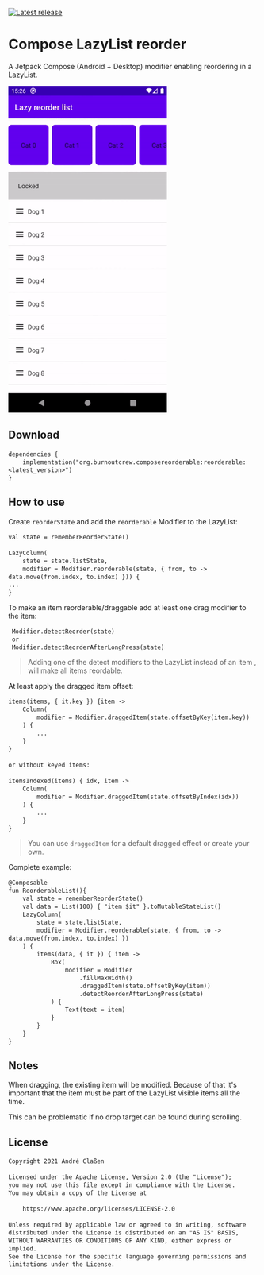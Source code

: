 [![Latest release](https://img.shields.io/github/v/release/aclassen/ComposeReorderable?color=brightgreen&label=latest%20release)](https://github.com/aclassen/ComposeReorderable/releases/latest)
# Compose LazyList reorder

A Jetpack Compose (Android + Desktop) modifier enabling reordering in a LazyList.

![Sample](readme/sample.gif)

## Download

```
dependencies {
    implementation("org.burnoutcrew.composereorderable:reorderable:<latest_version>")
}
```

## How to use

Create `reorderState` and add the `reorderable` Modifier to the LazyList:

```
val state = rememberReorderState()

LazyColumn(
    state = state.listState,
    modifier = Modifier.reorderable(state, { from, to -> data.move(from.index, to.index) })) {
...
}
```

To make an item reorderable/draggable add at least one drag modifier to the item:

```
 Modifier.detectReorder(state)
 or
 Modifier.detectReorderAfterLongPress(state)
```

> Adding one of the detect modifiers to the LazyList instead of an item , will make all items reordable.

At least apply the dragged item offset:

```
items(items, { it.key }) {item ->
    Column(
        modifier = Modifier.draggedItem(state.offsetByKey(item.key))
    ) {
        ...
    }
}

or without keyed items:

itemsIndexed(items) { idx, item ->
    Column(
        modifier = Modifier.draggedItem(state.offsetByIndex(idx))
    ) {
        ...
    }
}
```

> You can use `draggedItem` for a default dragged effect or create your own.

Complete example:
```
@Composable
fun ReorderableList(){
    val state = rememberReorderState()
    val data = List(100) { "item $it" }.toMutableStateList()
    LazyColumn(
        state = state.listState,
        modifier = Modifier.reorderable(state, { from, to -> data.move(from.index, to.index) })
    ) {
        items(data, { it }) { item ->
            Box(
                modifier = Modifier
                    .fillMaxWidth()
                    .draggedItem(state.offsetByKey(item))
                    .detectReorderAfterLongPress(state)
            ) {
                Text(text = item)
            }
        }
    }
}
```


## Notes

When dragging, the existing item will be modified. Because of that it's important that the item must be part of the LazyList visible
items all the time.

This can be problematic if no drop target can be found during scrolling.

## License

```
Copyright 2021 André Claßen

Licensed under the Apache License, Version 2.0 (the "License");
you may not use this file except in compliance with the License.
You may obtain a copy of the License at

    https://www.apache.org/licenses/LICENSE-2.0

Unless required by applicable law or agreed to in writing, software
distributed under the License is distributed on an "AS IS" BASIS,
WITHOUT WARRANTIES OR CONDITIONS OF ANY KIND, either express or implied.
See the License for the specific language governing permissions and
limitations under the License.
```
